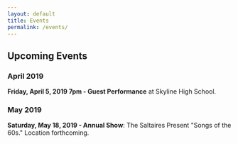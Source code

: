 ```yaml
---
layout: default
title: Events
permalink: /events/
---
```


<h2 class="top">Upcoming Events</h2>

### April 2019

**Friday, April 5, 2019 7pm - Guest Performance** at Skyline High School.

### May 2019

**Saturday, May 18, 2019 - Annual Show**: The Saltaires Present "Songs of the 60s." Location forthcoming.
